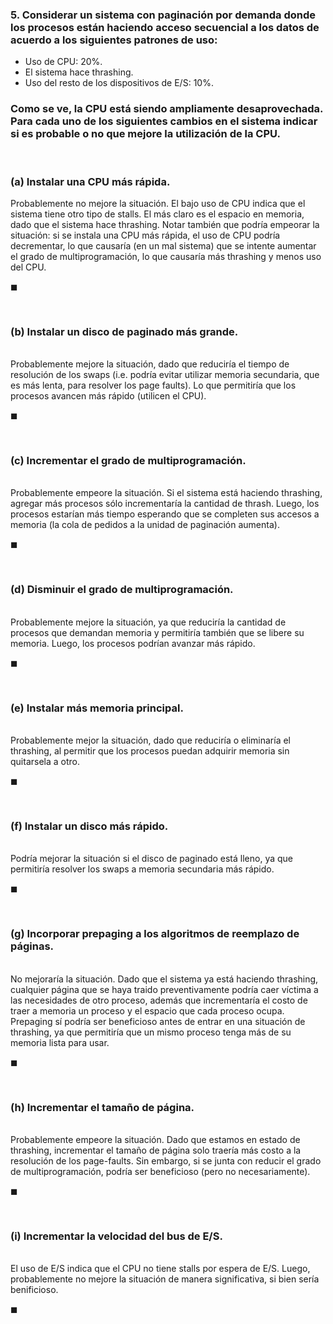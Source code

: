 ### 5. Considerar un sistema con paginación por demanda donde los procesos están haciendo acceso secuencial a los datos de acuerdo a los siguientes patrones de uso:
- Uso de CPU: $20 \%$.
- El sistema hace thrashing.
- Uso del resto de los dispositivos de E/S: $10 \%$.
### Como se ve, la CPU está siendo ampliamente desaprovechada. Para cada uno de los siguientes cambios en el sistema indicar si es probable o no que mejore la utilización de la CPU.

<br>

### (a) Instalar una CPU más rápida.

Probablemente no mejore la situación. El bajo uso de CPU indica que el sistema tiene otro tipo de stalls. El más claro es el espacio en memoria, dado que el sistema hace thrashing. Notar también que podría empeorar la situación: si se instala una CPU más rápida, el uso de CPU podría decrementar, lo que causaría (en un mal sistema) que se intente aumentar el grado de multiprogramación, lo que causaría más thrashing y menos uso del CPU.

$\blacksquare$


<br>

### (b) Instalar un disco de paginado más grande.

\
Probablemente mejore la situación, dado que reduciría el tiempo de resolución de los swaps (i.e. podría evitar utilizar memoria secundaria, que es más lenta, para resolver los page faults). Lo que permitiría que los procesos avancen más rápido (utilicen el CPU).

$\blacksquare$


<br>

### (c) Incrementar el grado de multiprogramación.

\
Probablemente empeore la situación. Si el sistema está haciendo thrashing, agregar más procesos sólo incrementaría la cantidad de thrash. Luego, los procesos estarían más tiempo esperando que se completen sus accesos a memoria (la cola de pedidos a la unidad de paginación aumenta). 

$\blacksquare$


<br>

### (d) Disminuir el grado de multiprogramación.

\
Probablemente mejore la situación, ya que reduciría la cantidad de procesos que demandan memoria y permitiría también que se libere su memoria. Luego, los procesos podrían avanzar más rápido.

$\blacksquare$


<br>

### (e) Instalar más memoria principal.

\
Probablemente mejor la situación, dado que reduciría o eliminaría el thrashing, al permitir que los procesos puedan adquirir memoria sin quitarsela a otro.

$\blacksquare$


<br>

### (f) Instalar un disco más rápido.

\
Podría mejorar la situación si el disco de paginado está lleno, ya que permitiría resolver los swaps a memoria secundaria más rápido.

$\blacksquare$


<br>

### (g) Incorporar prepaging a los algoritmos de reemplazo de páginas.

\
No mejoraría la situación. Dado que el sistema ya está haciendo thrashing, cualquier página que se haya traido preventivamente podría caer víctima a las necesidades de otro proceso, además que incrementaría el costo de traer a memoria un proceso y el espacio que cada proceso ocupa. Prepaging sí podría ser beneficioso antes de entrar en una situación de thrashing, ya que permitiría que un mismo proceso tenga más de su memoria lista para usar.

$\blacksquare$


<br>

### (h) Incrementar el tamaño de página.

\
Probablemente empeore la situación. Dado que estamos en estado de thrashing, incrementar el tamaño de página solo traería más costo a la resolución de los page-faults. Sin embargo, si se junta con reducir el grado de multiprogramación, podría ser beneficioso (pero no necesariamente).

$\blacksquare$


<br>

### (i) Incrementar la velocidad del bus de E/S.

\
El uso de E/S indica que el CPU no tiene stalls por espera de E/S. Luego, probablemente no mejore la situación de manera significativa, si bien sería benificioso.

$\blacksquare$
